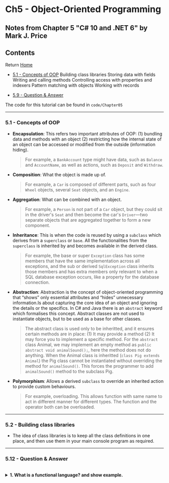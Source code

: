 # Ch5 - Object-Oriented Programming
## Notes from Chapter 5 "C# 10 and .NET 6" by Mark J. Price

## Contents
Return [Home](README.md)
* [5.1 - Concepts of OOP](#05.1)
Building class libraries
Storing data with fields
Writing and calling methods
Controlling access with properties and indexers
Pattern matching with objects
Working with records

* [5.9 - Question & Answer](#05.9)

The code for this tutorial can be found in ``code/Chapter05``

---
<a name="05.1"></a>
### 5.1 - Concepts of OOP

* **Encapsulation**: This refers two important attributes of OOP: (1) bundling data and methods with an object (2) restricting how the internal state of an object can be accessed or modified from the outside (information hiding).
    
    >  For example, a ``BankAccount`` type might have data, such as ``Balance`` and ``AccountName``, as well as actions, such as ``Deposit`` and ``Withdraw``.

* **Composition**: What the object is made up of.
    
    >  For example, a ``Car`` is composed of different parts, such as four ``Wheel`` objects, several ``Seat`` objects, and an ``Engine``.

* **Aggregation**: What can be combined with an object.
    
    > For example, a ``Person`` is not part of a ``Car`` object, but they could sit in the driver's ``Seat`` and then become the car's ``Driver``—two separate objects that are aggregated together to form a new component.

* **Inheritance**: This is when the code is reused by using a ``subclass`` which derives from a ``superclass`` or ``base``. All the functionalities from the ``superclass`` is inherited by and becomes available in the derived class.
    
    > For example, the base or super ``Exception`` class has some members that have the same implementation across all exceptions, and the sub or derived ``SqlException`` class inherits those members and has extra members only relevant to when a SQL database exception occurs, like a property for the database connection.

* **Abstraction**: Abstraction is the concept of object-oriented programming that “shows” only essential attributes and “hides” unnecessary information.Is about capturing the core idea of an object and ignoring the details or the specifics. In C# and Java there is an ``abstract`` keyword which formalises this concept. Abstract classes are not used to instantiate objects, but to be used as a base for other classes.

    > The abstract class is used only to be inheritted, and it ensures certain methods are in place: (1) It may provide a method (2) It may force you to implement a specific method. For the ``abstract`` class Animal, we may implement an empty method as ``public abstract void animalSound();``, here the method does not do anything. When the Animal class is inheritted (``class Pig extends Animal``) the Pig class cannot be instantiated without overriding the method for ``animalSound()``. This forces the programmer to add ``animalSound()`` method to the subclass Pig.

* **Polymorphism**: Allows a derived ``subclass`` to override an inherited action to provide custom behaviours.

    > For example, overloading. This allows function with same name to act in different manner for different types. The function and the operator both can be overloaded.

---
<a name="05.2"></a>
### 5.2 - Building class libraries
* The idea of class libraries is to keep all the class definitions in one place, and then use them in your main console program as required.


---
<a name="05.12"></a>
### 5.12 - Question & Answer
<br>

<details>
<summary><b> 1. What is a functional language? and show example.</b></summary>
<br>

* Function languages evolved from lambda calculus (computational system based on functions)
* Some of the important attributes are modularity, immutability and maintainability.
* Example of functional-first program is F#, and purely functional is Haskell.
* Example of Pure Function:
    ```
    Function Pure(a,b)
    {
        return a+b;
    }
    ```
* Example of Impure Functions:
    ```
    int z;
    function notPure(){
        z = z+10;
    }
    ```
</details>





